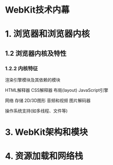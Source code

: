# WebKit技术内幕

# 1. 浏览器和浏览器内核

## 1.2 浏览器内核及特性

### 1.2.2 内核特征

渲染引擎模块及其依赖的模块

HTML解释器 CSS解释器 布局(layout) JavaScript引擎

网络 存储 2D/3D图形 音频和视频 图片解码器

操作系统支持(如多线程、文件等)

# 3. WebKit架构和模块

# 4. 资源加载和网络栈


